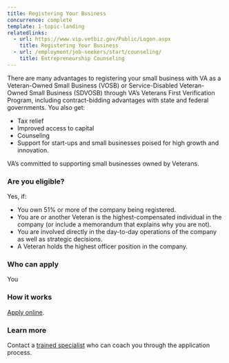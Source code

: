 ```yaml
---
title: Registering Your Business
concurrence: complete
template: 1-topic-landing
relatedlinks:
  - url: https://www.vip.vetbiz.gov/Public/Logon.aspx
    title: Registering Your Business
  - url: /employment/job-seekers/start/counseling/
    title: Entrepreneurship Counseling
---
```


There are many advantages to registering your small business with VA as a Veteran-Owned Small Business (VOSB) or Service-Disabled Veteran-Owned Small Business (SDVOSB) through VA’s Veterans First Verification Program, including contract-bidding advantages with state and federal governments. You also get:

- Tax relief 
- Improved access to capital 
- Counseling
- Support for start-ups and small businesses poised for high growth and innovation. 
 
VA’s committed to supporting small businesses owned by Veterans.

### Are you eligible?
Yes, if:

- You own 51% or more of the company being registered.
- You are or another Veteran is the highest-compensated individual in the company (or include a memorandum that explains why you are not).
- You are involved directly in the day-to-day operations of the company as well as strategic decisions.
- A Veteran holds the highest officer position in the company.

### Who can apply
You

### How it works
[Apply online](https://www.vip.vetbiz.gov/).

### Learn more

Contact a [trained specialist](http://www.va.gov/osdbu/verification/assistance/counselors.asp) who can coach you through the application process.
